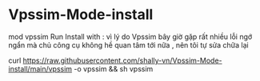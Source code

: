 # Vpssim-Mode-install
mod vpssim
Run Install with :
vì lý do Vpssim bây giờ gặp rất nhiều lỗi ngớ ngẩn mà chủ công cụ không hề quan tâm tới nữa , nên tôi tự sửa chữa lại

curl https://raw.githubusercontent.com/shally-vn/Vpssim-Mode-install/main/vpssim  -o vpssim && sh vpssim
